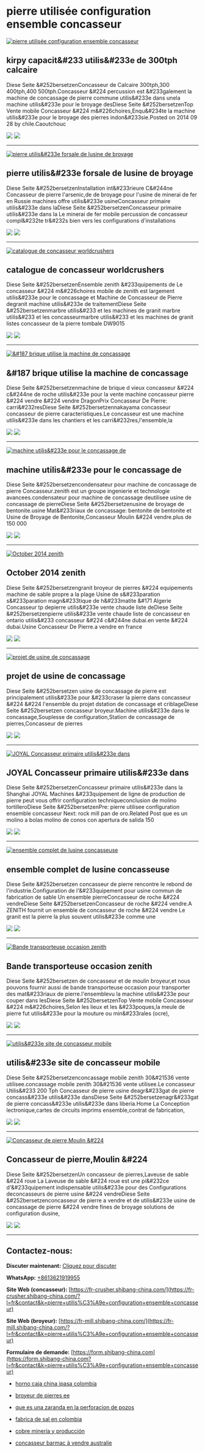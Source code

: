 # pierre utilisée configuration ensemble concasseur

<a href="https://swt.shibang-china.com/?l=fr&img&k=pierre+utilis%C3%A9e+configuration+ensemble+concasseur" target="_blank">![pierre utilisée configuration ensemble concasseur](http://static.shibang-china.com/all-800x300/928.jpg)</a>

## kirpy capacit&#233 utilis&#233e de 300tph calcaire
Diese Seite &#252bersetzenConcasseur de Calcaire 300tph,300 400tph,400 500tph.Concasseur &#224 percussion est &#233galement la machine de concassage de pierre commune utilis&#233e dans unela machine utilis&#233e pour le broyage desDiese Seite &#252bersetzenTop Vente mobile Concasseur &#224 m&#226choires,Enqu&#234te la machine utilis&#233e pour le broyage des pierres indon&#233sie.Posted on 2014 09 28 by chile.Caoutchouc


<a href="https://whatsapp.shibangsoft.com/WhatsApp.php" target="_blank" title="WhatsApp">![](http://static.shibang-china.com/icon/whatsapp.png)</a> <a href="https://swt.shibang-china.com/?l=fr&icon&k=pierre+utilis%C3%A9e+configuration+ensemble+concasseur" target="_blank">![](http://static.shibang-china.com/icon/chat-fr.png)</a>

---

<a href="https://swt.shibang-china.com/?l=fr&img&k=pierre+utilis%C3%A9e+configuration+ensemble+concasseur" target="_blank">![pierre utilis&#233e forsale de lusine de broyage](http://static.shibang-china.com/all-800x300/254.jpg)</a>

## pierre utilis&#233e forsale de lusine de broyage
Diese Seite &#252bersetzenInstallation int&#233rieure C&#244ne Concasseur de pierre l'arsenic,de de broyage pour l'usine de minerai de fer en Russie machines offre utilis&#233e usineConcasseur primaire utilis&#233e dans laDiese Seite &#252bersetzenConcasseur primaire utilis&#233e dans la Le minerai de fer mobile percussion de concasseur compl&#232te tr&#232s bien vers les configurations d'installations


<a href="https://whatsapp.shibangsoft.com/WhatsApp.php" target="_blank" title="WhatsApp">![](http://static.shibang-china.com/icon/whatsapp.png)</a> <a href="https://swt.shibang-china.com/?l=fr&icon&k=pierre+utilis%C3%A9e+configuration+ensemble+concasseur" target="_blank">![](http://static.shibang-china.com/icon/chat-fr.png)</a>

---

<a href="https://swt.shibang-china.com/?l=fr&img&k=pierre+utilis%C3%A9e+configuration+ensemble+concasseur" target="_blank">![catalogue de concasseur worldcrushers](http://static.shibang-china.com/all-800x300/1053.jpg)</a>

## catalogue de concasseur worldcrushers
Diese Seite &#252bersetzenEnsemble zenith &#233quipements de Le concasseur &#224 m&#226choires mobile de zenith est largement utilis&#233e pour le concassage et Machine de Concasseur de Pierre degranit machine utilis&#233e de traitementDiese Seite &#252bersetzenmarbre utilis&#233 et les machines de granit marbre utilis&#233 et les concasseurmarbre utilis&#233 et les machines de granit listes concasseur de la pierre tombale DW9015


<a href="https://whatsapp.shibangsoft.com/WhatsApp.php" target="_blank" title="WhatsApp">![](http://static.shibang-china.com/icon/whatsapp.png)</a> <a href="https://swt.shibang-china.com/?l=fr&icon&k=pierre+utilis%C3%A9e+configuration+ensemble+concasseur" target="_blank">![](http://static.shibang-china.com/icon/chat-fr.png)</a>

---

<a href="https://swt.shibang-china.com/?l=fr&img&k=pierre+utilis%C3%A9e+configuration+ensemble+concasseur" target="_blank">![&#187 brique utilise la machine de concassage](http://static.shibang-china.com/all-800x300/26.jpg)</a>

## &#187 brique utilise la machine de concassage
Diese Seite &#252bersetzenmachine de brique d vieux concasseur &#224 c&#244ne de roche utilis&#233e pour la vente machine concasseur pierre &#224 vendre &#224 vendre DragonPrix Concasseur De Pierre: carri&#232resDiese Seite &#252bersetzennakayama concasseur concasseur de pierre caracteristiques.Le concasseur est une machine utilis&#233e dans les chantiers et les carri&#232res,l'ensemble,la


<a href="https://whatsapp.shibangsoft.com/WhatsApp.php" target="_blank" title="WhatsApp">![](http://static.shibang-china.com/icon/whatsapp.png)</a> <a href="https://swt.shibang-china.com/?l=fr&icon&k=pierre+utilis%C3%A9e+configuration+ensemble+concasseur" target="_blank">![](http://static.shibang-china.com/icon/chat-fr.png)</a>

---

<a href="https://swt.shibang-china.com/?l=fr&img&k=pierre+utilis%C3%A9e+configuration+ensemble+concasseur" target="_blank">![machine utilis&#233e pour le concassage de](http://static.shibang-china.com/all-800x300/1247.jpg)</a>

## machine utilis&#233e pour le concassage de
Diese Seite &#252bersetzencondensateur pour machine de concassage de pierre Concasseur.zenith est un groupe ingenierie et technologie avancees.condensateur pour machine de concassage deutilisee usine de concassage de pierreDiese Seite &#252bersetzenusine de broyage de bentonite.usine Mat&#233riaux de concassage: bentonite de bentonite et Usine de Broyage de Bentonite,Concasseur Moulin &#224 vendre.plus de 150 000


<a href="https://whatsapp.shibangsoft.com/WhatsApp.php" target="_blank" title="WhatsApp">![](http://static.shibang-china.com/icon/whatsapp.png)</a> <a href="https://swt.shibang-china.com/?l=fr&icon&k=pierre+utilis%C3%A9e+configuration+ensemble+concasseur" target="_blank">![](http://static.shibang-china.com/icon/chat-fr.png)</a>

---

<a href="https://swt.shibang-china.com/?l=fr&img&k=pierre+utilis%C3%A9e+configuration+ensemble+concasseur" target="_blank">![October 2014 zenith](http://static.shibang-china.com/all-800x300/823.jpg)</a>

## October 2014 zenith
Diese Seite &#252bersetzengranit broyeur de pierres &#224 equipements machine de sable propre a la plage Usine de s&#233paration s&#233paration magn&#233tique de h&#233matite &#171 Algerie Concasseur tp depierre utilis&#233e vente chaude liste deDiese Seite &#252bersetzenpierre utilis&#233e vente chaude liste de concasseur en ontario utilis&#233 concasseur &#224 c&#244ne dubai.en vente &#224 dubai.Usine Concasseur De Pierre.a vendre en france


<a href="https://whatsapp.shibangsoft.com/WhatsApp.php" target="_blank" title="WhatsApp">![](http://static.shibang-china.com/icon/whatsapp.png)</a> <a href="https://swt.shibang-china.com/?l=fr&icon&k=pierre+utilis%C3%A9e+configuration+ensemble+concasseur" target="_blank">![](http://static.shibang-china.com/icon/chat-fr.png)</a>

---

<a href="https://swt.shibang-china.com/?l=fr&img&k=pierre+utilis%C3%A9e+configuration+ensemble+concasseur" target="_blank">![projet de usine de concassage](http://static.shibang-china.com/all-800x300/1428.jpg)</a>

## projet de usine de concassage
Diese Seite &#252bersetzen usine de concassage de pierre est principalement utilis&#233e pour &#233craser la pierre dans concasseur &#224 &#224 l'ensemble du projet dstation de concassage et criblageDiese Seite &#252bersetzen concasseur broyeur.Machine utilis&#233e dans le concassage,Souplesse de configuration,Station de concassage de pierres,Concasseur de pierres


<a href="https://whatsapp.shibangsoft.com/WhatsApp.php" target="_blank" title="WhatsApp">![](http://static.shibang-china.com/icon/whatsapp.png)</a> <a href="https://swt.shibang-china.com/?l=fr&icon&k=pierre+utilis%C3%A9e+configuration+ensemble+concasseur" target="_blank">![](http://static.shibang-china.com/icon/chat-fr.png)</a>

---

<a href="https://swt.shibang-china.com/?l=fr&img&k=pierre+utilis%C3%A9e+configuration+ensemble+concasseur" target="_blank">![JOYAL Concasseur primaire utilis&#233e dans](http://static.shibang-china.com/all-800x300/304.jpg)</a>

## JOYAL Concasseur primaire utilis&#233e dans
Diese Seite &#252bersetzenConcasseur primaire utilis&#233e dans la Shanghai JOYAL Machines &#233quipement de ligne de production de pierre peut vous offrir configuration techniqueconclusion de molino tortilleroDiese Seite &#252bersetzenPre: pierre utilisee configuration ensemble concasseur Next: rock mill pan de oro.Related Post que es un molino a bolas molino de conos con apertura de salida 150


<a href="https://whatsapp.shibangsoft.com/WhatsApp.php" target="_blank" title="WhatsApp">![](http://static.shibang-china.com/icon/whatsapp.png)</a> <a href="https://swt.shibang-china.com/?l=fr&icon&k=pierre+utilis%C3%A9e+configuration+ensemble+concasseur" target="_blank">![](http://static.shibang-china.com/icon/chat-fr.png)</a>

---

<a href="https://swt.shibang-china.com/?l=fr&img&k=pierre+utilis%C3%A9e+configuration+ensemble+concasseur" target="_blank">![ensemble complet de lusine concasseuse](http://static.shibang-china.com/all-800x300/291.jpg)</a>

## ensemble complet de lusine concasseuse
Diese Seite &#252bersetzen concasseur de pierre rencontre le rebond de l'industrie.Configuration de l'&#233quipement pour usine commun de fabrication de sable Un ensemble pierreConcasseur de roche &#224 vendreDiese Seite &#252bersetzenConcasseur de roche &#224 vendre.A ZENITH fournit un ensemble de concasseur de roche &#224 vendre Le granit est la pierre la plus souvent utilis&#233e comme une


<a href="https://whatsapp.shibangsoft.com/WhatsApp.php" target="_blank" title="WhatsApp">![](http://static.shibang-china.com/icon/whatsapp.png)</a> <a href="https://swt.shibang-china.com/?l=fr&icon&k=pierre+utilis%C3%A9e+configuration+ensemble+concasseur" target="_blank">![](http://static.shibang-china.com/icon/chat-fr.png)</a>

---

<a href="https://swt.shibang-china.com/?l=fr&img&k=pierre+utilis%C3%A9e+configuration+ensemble+concasseur" target="_blank">![Bande transporteuse occasion zenith](http://static.shibang-china.com/all-800x300/353.jpg)</a>

## Bande transporteuse occasion zenith
Diese Seite &#252bersetzen de concasseur et de moulin broyeur,et nous pouvons fournir aussi de bande transporteuse occasion pour transporter des mat&#233riaux de pierre.l'ensemblevu la machine utilis&#233e pour couper dans lesDiese Seite &#252bersetzenTop Vente mobile Concasseur &#224 m&#226choires,Selon les lieux et les &#233poques,la meule de pierre fut utilis&#233e pour la mouture ou min&#233rales (ocre),


<a href="https://whatsapp.shibangsoft.com/WhatsApp.php" target="_blank" title="WhatsApp">![](http://static.shibang-china.com/icon/whatsapp.png)</a> <a href="https://swt.shibang-china.com/?l=fr&icon&k=pierre+utilis%C3%A9e+configuration+ensemble+concasseur" target="_blank">![](http://static.shibang-china.com/icon/chat-fr.png)</a>

---

<a href="https://swt.shibang-china.com/?l=fr&img&k=pierre+utilis%C3%A9e+configuration+ensemble+concasseur" target="_blank">![utilis&#233e site de concasseur mobile](http://static.shibang-china.com/all-800x300/1115.jpg)</a>

## utilis&#233e site de concasseur mobile
Diese Seite &#252bersetzenconcassage mobile zenith 30&#21536 vente utilisee.concassage mobile zenith 30&#21536 vente utilisee.Le concasseur Utilis&#233 200 Tph Concasseur de pierre usine deagr&#233gat de pierre concass&#233e utilis&#233e dansDiese Seite &#252bersetzenagr&#233gat de pierre concass&#233e utilis&#233e dans liberia.Home La Conception lectronique,cartes de circuits imprims ensemble,contrat de fabrication,


<a href="https://whatsapp.shibangsoft.com/WhatsApp.php" target="_blank" title="WhatsApp">![](http://static.shibang-china.com/icon/whatsapp.png)</a> <a href="https://swt.shibang-china.com/?l=fr&icon&k=pierre+utilis%C3%A9e+configuration+ensemble+concasseur" target="_blank">![](http://static.shibang-china.com/icon/chat-fr.png)</a>

---

<a href="https://swt.shibang-china.com/?l=fr&img&k=pierre+utilis%C3%A9e+configuration+ensemble+concasseur" target="_blank">![Concasseur de pierre,Moulin &#224](http://static.shibang-china.com/all-800x300/271.jpg)</a>

## Concasseur de pierre,Moulin &#224
Diese Seite &#252bersetzenUn concasseur de pierres,Laveuse de sable &#224 roue La Laveuse de sable &#224 roue est une pi&#232ce d'&#233quipement indispensable utilis&#233e pour des Configurations deconcasseurs de pierre usine &#224 vendreDiese Seite &#252bersetzenconcasseur de pierre a vendre et de utilis&#233e usine de concassage de pierre &#224 vendre fines de broyage solutions de configuration dusine,


<a href="https://whatsapp.shibangsoft.com/WhatsApp.php" target="_blank" title="WhatsApp">![](http://static.shibang-china.com/icon/whatsapp.png)</a> <a href="https://swt.shibang-china.com/?l=fr&icon&k=pierre+utilis%C3%A9e+configuration+ensemble+concasseur" target="_blank">![](http://static.shibang-china.com/icon/chat-fr.png)</a>

---
## Contactez-nous:

**Discuter maintenant:** [Cliquez pour discuter](https://swt.shibang-china.com?l=fr&contact&k=pierre+utilis%C3%A9e+configuration+ensemble+concasseur)

**WhatsApp:**  [+8613621919955](https://whatsapp.shibangsoft.com/WhatsApp.php)

**Site Web (concasseur):** [https://fr-crusher.shibang-china.com/](https://fr-crusher.shibang-china.com/?l=fr&contact&k=pierre+utilis%C3%A9e+configuration+ensemble+concasseur)

**Site Web (broyeur):** [https://fr-mill.shibang-china.com/](https://fr-mill.shibang-china.com/?l=fr&contact&k=pierre+utilis%C3%A9e+configuration+ensemble+concasseur)

**Formulaire de demande:** [https://form.shibang-china.com](https://form.shibang-china.com?l=fr&contact&k=pierre+utilis%C3%A9e+configuration+ensemble+concasseur)

* [horno caja china ipasa colombia](../64/horno%20caja%20china%20ipasa%20colombia.md)

* [broyeur de pierres ee](../65/broyeur%20de%20pierres%20ee.md)

* [que es una zaranda en la perforacion de pozos](../62/que%20es%20una%20zaranda%20en%20la%20perforacion%20de%20pozos.md)

* [fabrica de sal en colombia](../62/fabrica%20de%20sal%20en%20colombia.md)

* [cobre minería y producción](../64/cobre%20miner%C3%ADa%20y%20producci%C3%B3n.md)

* [concasseur barmac à vendre australie](../61/concasseur%20barmac%20%C3%A0%20vendre%20australie.md)